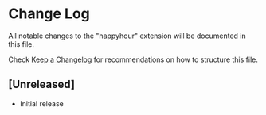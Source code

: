 # Change Log

All notable changes to the "happyhour" extension will be documented in this file.

Check [Keep a Changelog](http://keepachangelog.com/) for recommendations on how to structure this file.

## [Unreleased]

- Initial release